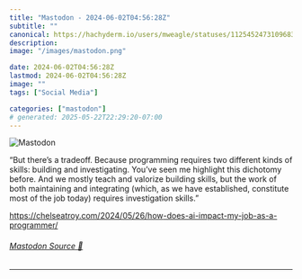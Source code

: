 ```yaml
---
title: "Mastodon - 2024-06-02T04:56:28Z"
subtitle: ""
canonical: https://hachyderm.io/users/mweagle/statuses/112545247310968371
description:
image: "/images/mastodon.png"

date: 2024-06-02T04:56:28Z
lastmod: 2024-06-02T04:56:28Z
image: ""
tags: ["Social Media"]

categories: ["mastodon"]
# generated: 2025-05-22T22:29:20-07:00
---
```

![Mastodon](/images/mastodon.png)

<p>“But there’s a tradeoff. Because programming requires two different kinds of skills: building and investigating. You’ve seen me highlight this dichotomy before. And we mostly teach and valorize building skills, but the work of both maintaining and integrating (which, as we have established, constitute most of the job today) requires investigation skills.”</p><p><a href="https://chelseatroy.com/2024/05/26/how-does-ai-impact-my-job-as-a-programmer/" target="_blank" rel="nofollow noopener noreferrer" translate="no"><span class="invisible">https://</span><span class="ellipsis">chelseatroy.com/2024/05/26/how</span><span class="invisible">-does-ai-impact-my-job-as-a-programmer/</span></a></p>


###### [Mastodon Source 🐘](https://hachyderm.io/@mweagle/112545247310968371)

___
